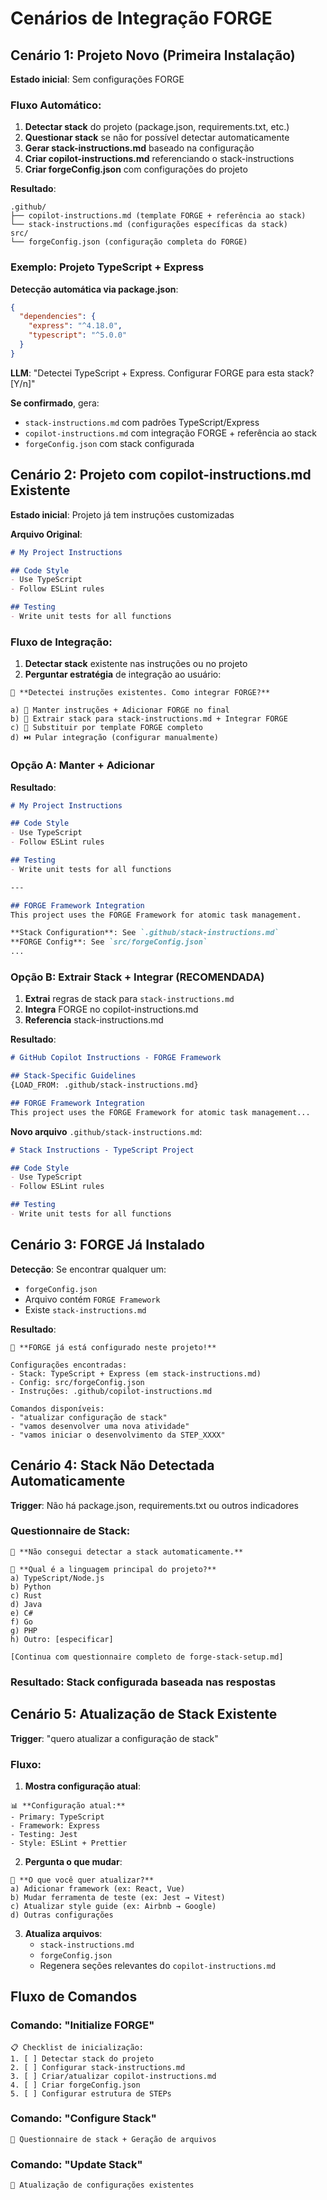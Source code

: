 # Cenários de Integração FORGE

## Cenário 1: Projeto Novo (Primeira Instalação)

**Estado inicial**: Sem configurações FORGE

### **Fluxo Automático**:
1. **Detectar stack** do projeto (package.json, requirements.txt, etc.)
2. **Questionar stack** se não for possível detectar automaticamente
3. **Gerar stack-instructions.md** baseado na configuração
4. **Criar copilot-instructions.md** referenciando o stack-instructions
5. **Criar forgeConfig.json** com configurações do projeto

**Resultado**:
```
.github/
├── copilot-instructions.md (template FORGE + referência ao stack)
└── stack-instructions.md (configurações específicas da stack)
src/
└── forgeConfig.json (configuração completa do FORGE)
```

### **Exemplo: Projeto TypeScript + Express**
**Detecção automática via package.json**:
```json
{
  "dependencies": {
    "express": "^4.18.0",
    "typescript": "^5.0.0"
  }
}
```

**LLM**: "Detectei TypeScript + Express. Configurar FORGE para esta stack? [Y/n]"

**Se confirmado**, gera:
- `stack-instructions.md` com padrões TypeScript/Express
- `copilot-instructions.md` com integração FORGE + referência ao stack
- `forgeConfig.json` com stack configurada

## Cenário 2: Projeto com copilot-instructions.md Existente

**Estado inicial**: Projeto já tem instruções customizadas

**Arquivo Original**:
```markdown
# My Project Instructions

## Code Style
- Use TypeScript
- Follow ESLint rules

## Testing
- Write unit tests for all functions
```

### **Fluxo de Integração**:
1. **Detectar stack** existente nas instruções ou no projeto
2. **Perguntar estratégia** de integração ao usuário:

```
🤖 **Detectei instruções existentes. Como integrar FORGE?**

a) 📄 Manter instruções + Adicionar FORGE no final
b) 🔗 Extrair stack para stack-instructions.md + Integrar FORGE
c) 🔄 Substituir por template FORGE completo  
d) ⏭️ Pular integração (configurar manualmente)
```

### **Opção A: Manter + Adicionar** 
**Resultado**:
```markdown
# My Project Instructions

## Code Style
- Use TypeScript
- Follow ESLint rules

## Testing
- Write unit tests for all functions

---

## FORGE Framework Integration
This project uses the FORGE Framework for atomic task management.

**Stack Configuration**: See `.github/stack-instructions.md`
**FORGE Config**: See `src/forgeConfig.json`
...
```

### **Opção B: Extrair Stack + Integrar** (RECOMENDADA)
1. **Extrai** regras de stack para `stack-instructions.md`
2. **Integra** FORGE no copilot-instructions.md  
3. **Referencia** stack-instructions.md

**Resultado**:
```markdown
# GitHub Copilot Instructions - FORGE Framework

## Stack-Specific Guidelines
{LOAD_FROM: .github/stack-instructions.md}

## FORGE Framework Integration
This project uses the FORGE Framework for atomic task management...
```

**Novo arquivo** `.github/stack-instructions.md`:
```markdown
# Stack Instructions - TypeScript Project

## Code Style
- Use TypeScript
- Follow ESLint rules

## Testing  
- Write unit tests for all functions
```

## Cenário 3: FORGE Já Instalado

**Detecção**: Se encontrar qualquer um:
- `forgeConfig.json` 
- Arquivo contém `FORGE Framework`
- Existe `stack-instructions.md`

**Resultado**: 
```
🤖 **FORGE já está configurado neste projeto!**

Configurações encontradas:
- Stack: TypeScript + Express (em stack-instructions.md)
- Config: src/forgeConfig.json
- Instruções: .github/copilot-instructions.md

Comandos disponíveis:
- "atualizar configuração de stack"
- "vamos desenvolver uma nova atividade"  
- "vamos iniciar o desenvolvimento da STEP_XXXX"
```

## Cenário 4: Stack Não Detectada Automaticamente

**Trigger**: Não há package.json, requirements.txt ou outros indicadores

### **Questionnaire de Stack**:
```
🤖 **Não consegui detectar a stack automaticamente.**

🎯 **Qual é a linguagem principal do projeto?**
a) TypeScript/Node.js
b) Python
c) Rust  
d) Java
e) C#
f) Go
g) PHP
h) Outro: [especificar]

[Continua com questionnaire completo de forge-stack-setup.md]
```

### **Resultado**: Stack configurada baseada nas respostas

## Cenário 5: Atualização de Stack Existente

**Trigger**: "quero atualizar a configuração de stack"

### **Fluxo**:
1. **Mostra configuração atual**:
```
📊 **Configuração atual:**
- Primary: TypeScript
- Framework: Express
- Testing: Jest
- Style: ESLint + Prettier
```

2. **Pergunta o que mudar**:
```
🔧 **O que você quer atualizar?**
a) Adicionar framework (ex: React, Vue)
b) Mudar ferramenta de teste (ex: Jest → Vitest)
c) Atualizar style guide (ex: Airbnb → Google)
d) Outras configurações
```

3. **Atualiza arquivos**:
   - `stack-instructions.md`
   - `forgeConfig.json`  
   - Regenera seções relevantes do `copilot-instructions.md`

## Fluxo de Comandos

### **Comando: "Initialize FORGE"**
```
📋 Checklist de inicialização:
1. [ ] Detectar stack do projeto
2. [ ] Configurar stack-instructions.md
3. [ ] Criar/atualizar copilot-instructions.md
4. [ ] Criar forgeConfig.json
5. [ ] Configurar estrutura de STEPs
```

### **Comando: "Configure Stack"**  
```
🔧 Questionnaire de stack + Geração de arquivos
```

### **Comando: "Update Stack"**
```
📝 Atualização de configurações existentes
```
